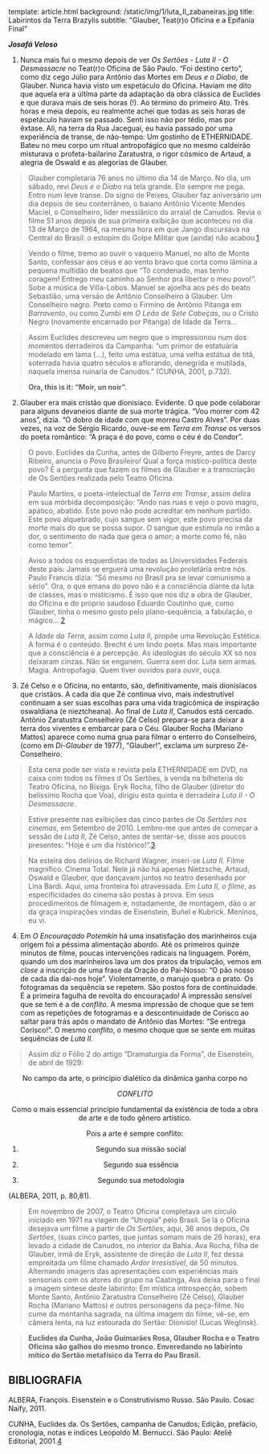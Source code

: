 template: article.html
background: /static/img/1/luta_II_zabaneiras.jpg
title: Labirintos da Terra Brazylis
subtitle: "Glauber, Teat(r)o Oficina e a Epifania Final"

___Josafá Veloso___

1. Nunca mais fui o mesmo depois de ver _Os Sertões - Luta II - O Desmassacre_ no Teat(r)o Oficina de São Paulo. “Foi destino certo”, como diz cego Júlio para Antônio das Mortes em _Deus e o Diabo_, de Glauber. Nunca havia visto um espetáculo do Oficina. Haviam me dito que aquela era a última parte da adaptação da obra clássica de Euclides e que durava mais de seis horas (!). Ao término do primeiro Ato. Três horas e meia depois, eu realmente achei que todas as seis horas de espetáculo haviam se passado. Senti isso não por tédio, mas por êxtase. Ali, na terra da Rua Jaceguai, eu havia passado por uma experiência de transe, de não-tempo: Um gostinho de ETHERNIDADE. Bateu no meu corpo um ritual antropofágico que no mesmo caldeirão misturava o profeta-bailarino Zaratustra, o rigor cósmico de Artaud, a alegria de Oswald e as alegorias de Glauber. 

>Glauber completaria 76 anos no último dia 14 de Março. No dia, um sábado, revi _Deus e o Diabo_ na tela grande. Ele sempre me pega. Entro num leve transe. Do signo de Peixes, Glauber faz aniversário um dia depois de seu conterrâneo, o baiano Antônio Vicente Mendes Maciel, o Conselheiro, líder messiânico do arraial de Canudos. Revia o filme 51 anos depois de sua primeira exibição que aconteceu no dia 13 de Março de 1964, na mesma hora em que Jango discursava na Central do Brasil: o estopim do Golpe Militar que (ainda) não acabou.<a class="tooltip sup" href="#nota" title="A Rede Globo e a Polícia Militar são os dois mais vigorosos rebentos do regime...">1</a>

>Vendo o filme, tremo ao ouvir o vaqueiro Manuel, no alto de Monte Santo, confessar aos céus e ao vento bravo que corta como lâmina a pequena multidão de beatos que “Tô condenado, mas tenho coragem! Entrego meu caminho ao Senhor pra libertar o meu povo!”. Sobe a música de Villa-Lobos. Manuel se ajoelha aos pés do beato Sebastião, uma versão de Antônio Conselheiro à Glauber. Um Conselheiro negro. Preto como o Firmino de Antônio Pitanga em _Barravento_, ou como Zumbi em _O Leão de Sete Cabeças_, ou o Cristo Negro (novamente encarnado por Pitanga) de Idade da Terra... 

>Assim Euclides descreveu um negro que o impressionou num dos momentos derradeiros da Campanha: “um primor de estatuária modelado em lama (...), feito uma estátua, uma velha estátua de titã, soterrada havia quatro séculos e aflorando, denegrida e mutilada, naquela imensa ruinaria de Canudos.” (CUNHA, 2001, p.732). 

> <b>Ora, this is it: “Moir, un noir”.</b>

2. Glauber era mais cristão que dionisíaco. Evidente. O que pode colaborar para alguns devaneios diante de sua morte trágica. “Vou morrer com 42 anos”, dizia. “O dobro de idade com que morreu Castro Alves”. Por duas vezes, na voz de Sérgio Ricardo, ouve-se em _Terra em Transe_ os versos do poeta romântico: “A praça é do povo, como o céu é do Condor”. 

>O povo. Euclides da Cunha, antes de Gilberto Freyre, antes de Darcy Ribeiro, anuncia o Povo Brasileiro! Qual a força místico-política deste povo? É a pergunta que fazem os filmes de Glauber e a transcriação de Os Sertões realizada pelo Teatro Oficina. 

>Paulo Martins, o poeta-intelectual de _Terra em Transe_, assim delira em sua mórbida decomposição: “Ando nas ruas e vejo o povo magro, apático, abatido. Este povo não pode acreditar em nenhum partido. Este povo alquebrado, cujo sangue sem vigor, este povo precisa da morte mais do que se possa supor. O sangue que estimula no irmão a dor, o sentimento do nada que gera o amor; a morte como fé, não como temor”.

>Aviso a todos os esquerdistas de todas as Universidades Federais deste país: Jamais se erguerá uma revolução proletária entre nós. Paulo Francis dizia: “Só mesmo no Brasil pra se levar comunismo a sério”. Ora, o que emana do povo não é a consciência diante da luta de classes, mas o misticismo. É isso que nos diz a obra de Glauber, do Oficina e do próprio saudoso Eduardo Coutinho que, como Glauber, tinha o mesmo gosto pelo plano-sequência, a fabulação, o mágico... <a class="tooltip sup" href="#nota" title="Coutinho & Glauber: Labirinto a ser investigado... O futuro é a síntese dos dois. (Palavra de Honra). O cinema de Ardiley Queirós já aponta isso.">2</a>

>A _Idade da Terra_, assim como _Luta II_, propõe uma Revolução Estética. A forma é o conteúdo. Brecht é um lindo poeta. Mas mais importante que a consciência é a percepção. As ideologias do século XX só nos deixaram cinzas. Não se enganem. Guerra sem dor. Luta sem armas. Magia. Antropofagia. Quem tiver ouvidos para ouvir, ouça. 

3. Zé Celso e o Oficina, no entanto, são, definitivamente, mais dionisíacos que cristãos. A cada dia que Zé continua vivo, mais indestrutível continuam a ser suas escolhas para uma vida tragicômica de inspiração oswaldiana (e nieztcheana). Ao final de _Luta II_, Canudos está cercado. Antônio Zaratustra Conselheiro (Zé Celso) prepara-se para deixar a terra dos viventes e embarcar para o Céu. Glauber Rocha (Mariano Mattos) aparece como numa grua para filmar o enterro do Conselheiro, (como em _Di-Glauber_ de 1977), “Glauber!”, exclama um surpreso Zé-Conselheiro.

>Esta cena pode ser vista e revista pela ETHERNIDADE em DVD, na caixa com todos os filmes d´Os Sertões, à venda na bilheteria do Teatro Oficina, no Bixiga. Eryk Rocha, filho de Glauber (diretor do belíssimo Rocha que Voa), dirigiu esta quinta e derradeira _Luta II - O Desmassacre_.

>Estive presente nas exibições das cinco partes de _Os Sertões nos cinemas_, em Setembro de 2010. Lembro-me que antes de começar a sessão de _Luta II_, Zé Celso, antes de sentar-se, disse aos poucos presentes: “Hoje é um dia histórico!”.<a class="tooltip sup" href="#nota" title="Um dos presentes era a crítica de cinema Maria do Rosário Caetano.">3</a>

>Na esteira dos delírios de Richard Wagner, inseri-se _Luta II_. Filme magnífico. Cinema Total. Nele já não há apenas Nietzsche, Artaud, Oswald e Glauber, que dançavam juntos no teatro desenhado por Lina Bardi. Aqui, uma fronteira foi atravessada. Em _Luta II, o filme_, as especificidades do cinema são postas à prova. Em seus procedimentos de filmagem e, notadamente, de montagem, dão o ar da graça inspirações vindas de Eisenstein, Buñel e Kubrick. Meninos, eu vi. 

4. Em _O Encouraçado Potemkin_ há uma insatisfação dos marinheiros cuja origem foi a péssima alimentação abordo. Até os primeiros quinze minutos de filme, poucas intervenções radicais na linguagem. Porém, quando um dos marinheiros lava um dos pratos da tripulação, vemos em _close_ a inscrição de uma frase da Oração do Pai-Nosso: “O pão nosso de cada dia dai-nos hoje”. Violentamente, o marujo quebra o prato. Os fotogramas da sequência se repetem. São postos fora de continuidade. É a primeira fagulha de revolta do encouraçado! A impressão sensível que se tem é a de _conflito_. A mesma impressão de choque que se tem com as repetições de fotogramas e a descontinuidade de Corisco ao saltar para trás após o mandato de Antônio das Mortes: “Se entrega Corisco!”. O mesmo _conflito_, o mesmo choque que se sente em muitas sequências de _Luta II_. 

>Assim diz o Fólio 2 do artigo “Dramaturgia da Forma”, de Eisenstein, de abril de 1929:

<center>No campo da arte, o princípio dialético da dinâmica ganha corpo no 

_CONFLITO_

Como o mais essencial princípio fundamental da existência de toda a obra de arte e de todo gênero artístico.

Pois a arte é sempre conflito:

1. Segundo sua missão social

2. Segundo sua essência

3. Segundo sua metodologia</center>

<font align="right">(ALBERA, 2011, p. 80,81).</font>

>Em novembro de 2007, o Teatro Oficina completava um círculo iniciado em 1971 na viagem de “Utropia” pelo Brasil. Se lá o Oficina desejava um filme a partir de _Os Sertões_, aqui, 36 anos depois, _Os Sertões_, (suas cinco partes, que juntas somam mais de 26 horas), era levado à cidade de Canudos, no interior da Bahia. Ava Rocha, filha de Glauber, irmã de Eryk, assistente de direção de _Luta II_, fez dessa empreitada um filme chamado _Ardor Irresistível_, de 50 minutos. Alternando imagens das apresentações com experiências mais sensoriais com os atores do grupo na Caatinga, Ava deixa para o final a imagem síntese deste labirinto: Em mística introspecção, sobem Monte Santo, Antônio Zaratustra Conselheiro (Zé Celso), Glauber Rocha (Mariano Mattos) e outros personagens da peça-filme. No cume da montanha sagrada, na última imagem do filme, vê-se, em câmera lenta, na luz estourada do Sertão: Dionísio! (Lucas Weglinsk). 

><b>Euclides da Cunha, João Guimarães Rosa, Glauber Rocha e o Teatro Oficina são galhos do mesmo tronco. Enveredando no labirinto mítico do Sertão metafísico da Terra do Pau Brasil.</b>

## BIBLIOGRAFIA

ALBERA, François. Eisenstein e o Construtivismo Russo. São Paulo. Cosac Naify, 2011.

CUNHA, Euclides da. Os Sertões, campanha de Canudos; Edição, prefácio, cronologia, notas e índices Leopoldo M. Bernucci. São Paulo: Ateliê Editorial, 2001.<a class="tooltip sup" href="#nota" title="Este texto envolve uma pesquisa maior que mergulha em Euclides, Glauber e o Oficina: Tese de Mestrado a ser defendida em 2016 no PPGCA-UFF denominada “Glauber, Teat(r)o Oficina e a Epifania Final - uma análise crítica de Luta II - O Desmassacre”. Quem viver, verá.">4</a>
